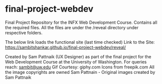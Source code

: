 # final-project-webdev
Final Project Repository for the INFX Web Development Course. Contains all the required files. 
All the files are under the /reveal directory under respective folders.

The below link loads the functional site (last time checked)
Link to the Site: https://sambitshankar.github.io/final-project-webdev/reveal/  

Created by Sam Pattnaik (UX Designer) as part of the final project for the Web Development Course at the University of Washington.
For queries reach: sambit@uw.edu
Gif Courtesy: giphy.com
Icons from freepik.com
All the image copyrights are owned Sam Pattnain - Original images created by Sam Pattnaik
